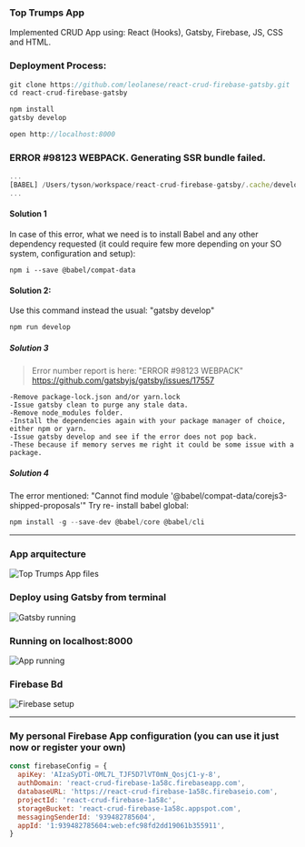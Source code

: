 ### Top Trumps App

Implemented CRUD App using: React (Hooks), Gatsby, Firebase, JS, CSS and HTML.

### Deployment Process:
```javascript
git clone https://github.com/leolanese/react-crud-firebase-gatsby.git
cd react-crud-firebase-gatsby

npm install
gatsby develop

open http://localhost:8000
```

### ERROR #98123  WEBPACK. Generating SSR bundle failed.
```javascript
...
[BABEL] /Users/tyson/workspace/react-crud-firebase-gatsby/.cache/develop-static-entry.js: Cannot find module '@babel/compat-data/corejs3-shipped-proposals'
...
```

#### Solution 1
In case of this error, what we need is to install Babel and any other dependency requested (it could require few more depending on your SO system, configuration and setup):
```
npm i --save @babel/compat-data
```

#### Solution 2:
Use this command instead the usual: "gatsby develop"
```javascript
npm run develop
```

##### Solution 3

>Error number report is here: "ERROR #98123 WEBPACK" https://github.com/gatsbyjs/gatsby/issues/17557

```
-Remove package-lock.json and/or yarn.lock
-Issue gatsby clean to purge any stale data.
-Remove node_modules folder.
-Install the dependencies again with your package manager of choice, either npm or yarn.
-Issue gatsby develop and see if the error does not pop back.
-These because if memory serves me right it could be some issue with a package.

```

##### Solution 4
The error mentioned: "Cannot find module '@babel/compat-data/corejs3-shipped-proposals'"
Try re- install babel global: 
```javascript
npm install -g --save-dev @babel/core @babel/cli
```

---

### App arquitecture
![Top Trumps App files](https://i.ibb.co/dmvSdcz/Screenshot-2020-07-29-at-14-48-59.png)


### Deploy using Gatsby from terminal
![Gatsby running](https://i.ibb.co/t3qtx7L/Screenshot-2020-07-29-at-14-05-59.png)


### Running on localhost:8000
![App running](https://i.ibb.co/r6FHQbk/Screenshot-2020-07-29-at-14-08-00.png)


### Firebase Bd
![Firebase setup](https://i.ibb.co/Q9WX1ZT/Screenshot-2020-07-29-at-14-26-10.png)

---

### My personal Firebase App configuration (you can use it just now or register your own)

```javascript
const firebaseConfig = {
  apiKey: 'AIzaSyDTi-OML7L_TJF5D7lVT0mN_QosjC1-y-8',
  authDomain: 'react-crud-firebase-1a58c.firebaseapp.com',
  databaseURL: 'https://react-crud-firebase-1a58c.firebaseio.com',
  projectId: 'react-crud-firebase-1a58c',
  storageBucket: 'react-crud-firebase-1a58c.appspot.com',
  messagingSenderId: '939482785604',
  appId: '1:939482785604:web:efc98fd2dd19061b355911',
}
```



